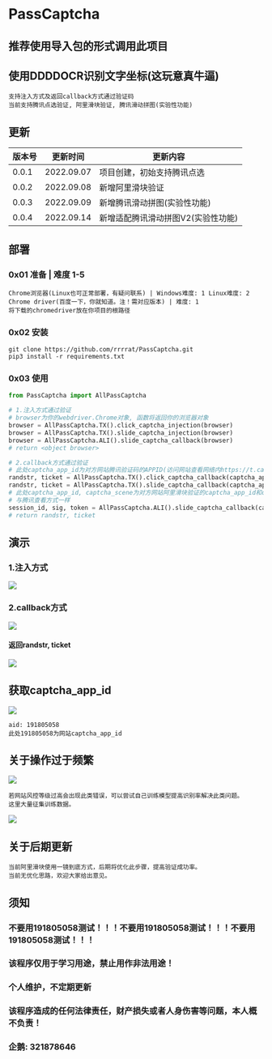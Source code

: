 # PassCaptcha
## 推荐使用导入包的形式调用此项目
## 使用DDDDOCR识别文字坐标(这玩意真牛逼)
```angular2html
支持注入方式及返回callback方式通过验证码
当前支持腾讯点选验证, 阿里滑块验证, 腾讯滑动拼图(实验性功能)
```
## 更新
| 版本号   | 更新时间       | 更新内容                |
|-------|------------|---------------------|
| 0.0.1 | 2022.09.07 | 项目创建，初始支持腾讯点选       |
| 0.0.2 | 2022.09.08 | 新增阿里滑块验证            |
| 0.0.3 | 2022.09.09 | 新增腾讯滑动拼图(实验性功能)     |
| 0.0.4 | 2022.09.14 | 新增适配腾讯滑动拼图V2(实验性功能) |

## 部署
### 0x01 准备 | 难度 1-5
```angular2html
Chrome浏览器(Linux也可正常部署，有疑问联系) | Windows难度: 1 Linux难度: 2
Chrome driver(百度一下，你就知道。注！需对应版本) | 难度: 1
将下载的chromedriver放在你项目的根路径
```
### 0x02 安装
```shell
git clone https://github.com/rrrrat/PassCaptcha.git
pip3 install -r requirements.txt
```

### 0x03 使用
```python
from PassCaptcha import AllPassCaptcha 

# 1.注入方式通过验证
# browser为你的webdriver.Chrome对象, 函数将返回你的浏览器对象
browser = AllPassCaptcha.TX().click_captcha_injection(browser)
browser = AllPassCaptcha.TX().slide_captcha_injection(browser)
browser = AllPassCaptcha.ALI().slide_captcha_callback(browser)
# return <object browser>

# 2.callback方式通过验证
# 此处captcha_app_id为对方网站腾讯验证码的APPID(访问网站查看网络内https://t.captcha.qq.com/cap_union_prehandle的aid值)下面会详细说明
randstr, ticket = AllPassCaptcha.TX().click_captcha_callback(captcha_app_id)
randstr, ticket = AllPassCaptcha.TX().slide_captcha_callback(captcha_app_id)
# 此处captcha_app_id, captcha_scene为对方网站阿里滑块验证的captcha_app_id和captcha_scene(访问网站查看网络内https://cf.aliyun.com/nocaptcha/initialize.jsonp的a和scene值)
# 与腾讯查看方式一样
session_id, sig, token = AllPassCaptcha.ALI().slide_captcha_callback(captcha_app_id, captcha_scene)
# return randstr, ticket
```



## 演示
### 1.注入方式
![](temp/injection_1.jpg)

### 2.callback方式
![](temp/callback_1.jpg)
#### 返回randstr, ticket
![](temp/callback_2.jpg)

## 获取captcha_app_id
![](temp/callback_3.jpg)
```angular2html
aid: 191805058
此处191805058为网站captcha_app_id
```

## 关于操作过于频繁
![](temp/err_1.jpg)
```angular2html
若网站风控等级过高会出现此类错误，可以尝试自己训练模型提高识别率解决此类问题。
这里大量征集训练数据。
```

![](temp/err_2.jpg)


## 关于后期更新
```angular2html
当前阿里滑块使用一镜到底方式，后期将优化此步骤，提高验证成功率。
当前无优化思路，欢迎大家给出意见。
```

## 须知
### 不要用191805058测试！！！不要用191805058测试！！！不要用191805058测试！！！
### 该程序仅用于学习用途，禁止用作非法用途！
### 个人维护，不定期更新
### 该程序造成的任何法律责任，财产损失或者人身伤害等问题，本人概不负责！
### 企鹅: 321878646
